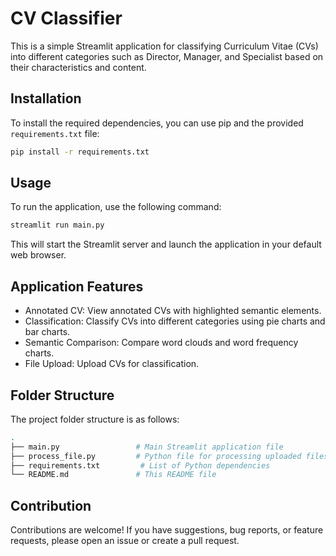 # CV Classifier

This is a simple Streamlit application for classifying Curriculum Vitae (CVs) into different categories such as Director, Manager, and Specialist based on their characteristics and content.

## Installation

To install the required dependencies, you can use pip and the provided `requirements.txt` file:

```bash
pip install -r requirements.txt
```

## Usage

To run the application, use the following command:
    
```bash
streamlit run main.py
```

This will start the Streamlit server and launch the application in your default web browser.

## Application Features

- Annotated CV: View annotated CVs with highlighted semantic elements.
- Classification: Classify CVs into different categories using pie charts and bar charts.
- Semantic Comparison: Compare word clouds and word frequency charts.
- File Upload: Upload CVs for classification.


## Folder Structure
The project folder structure is as follows:

```bash
.
├── main.py                 # Main Streamlit application file
├── process_file.py         # Python file for processing uploaded files
├── requirements.txt         # List of Python dependencies
└── README.md               # This README file
```

## Contribution
Contributions are welcome! If you have suggestions, bug reports, or feature requests, please open an issue or create a pull request.
